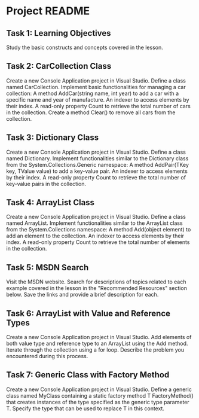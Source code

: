 # Project README

## Task 1: Learning Objectives
Study the basic constructs and concepts covered in the lesson.

## Task 2: CarCollection Class
Create a new Console Application project in Visual Studio.
Define a class named CarCollection.
Implement basic functionalities for managing a car collection:
A method AddCar(string name, int year) to add a car with a specific name and year of manufacture.
An indexer to access elements by their index.
A read-only property Count to retrieve the total number of cars in the collection.
Create a method Clear() to remove all cars from the collection.

## Task 3: Dictionary Class
Create a new Console Application project in Visual Studio.
Define a class named Dictionary.
Implement functionalities similar to the Dictionary class from the System.Collections.Generic namespace:
A method AddPair(TKey key, TValue value) to add a key-value pair.
An indexer to access elements by their index.
A read-only property Count to retrieve the total number of key-value pairs in the collection.

## Task 4: ArrayList Class
Create a new Console Application project in Visual Studio.
Define a class named ArrayList.
Implement functionalities similar to the ArrayList class from the System.Collections namespace:
A method Add(object element) to add an element to the collection.
An indexer to access elements by their index.
A read-only property Count to retrieve the total number of elements in the collection.

## Task 5: MSDN Search
Visit the MSDN website.
Search for descriptions of topics related to each example covered in the lesson in the "Recommended Resources" section below.
Save the links and provide a brief description for each.

## Task 6: ArrayList with Value and Reference Types
Create a new Console Application project in Visual Studio.
Add elements of both value type and reference type to an ArrayList using the Add method.
Iterate through the collection using a for loop.
Describe the problem you encountered during this process.

## Task 7: Generic Class with Factory Method
Create a new Console Application project in Visual Studio.
Define a generic class named MyClass containing a static factory method T FactoryMethod() that creates instances of the type specified as the generic type parameter T.
Specify the type that can be used to replace T in this context.
